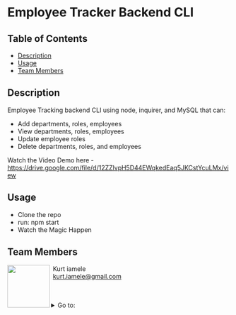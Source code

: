 # Employee Tracker Backend CLI

##  Table of Contents

* [Description](#description)
* [Usage](#usage)
* [Team Members](#team-members)


##  Description 

Employee Tracking backend CLI using node, inquirer, and MySQL that can:
- Add departments, roles, employees
- View departments, roles, employees
- Update employee roles
- Delete departments, roles, and employees

Watch the Video Demo here - https://drive.google.com/file/d/12ZZlvpH5D44EWqkedEaq5JKCstYcuLMx/view

##  Usage 
- Clone the repo 
- run: npm start
- Watch the Magic Happen

## Team Members

<img align="left" src="https://avatars3.githubusercontent.com/u/62262420?v=4" width=96> &nbsp;Kurt iamele <br>&nbsp;<kurt.iamele@gmail.com><br>&nbsp;<null>

<br>

<details>
<summary>Go to:</summary>

* [Description](#description)
* [Usage](#usage)
* [Team Members](#team-members)
* [Table of Contents](#Table-of-Contents)

</details>




